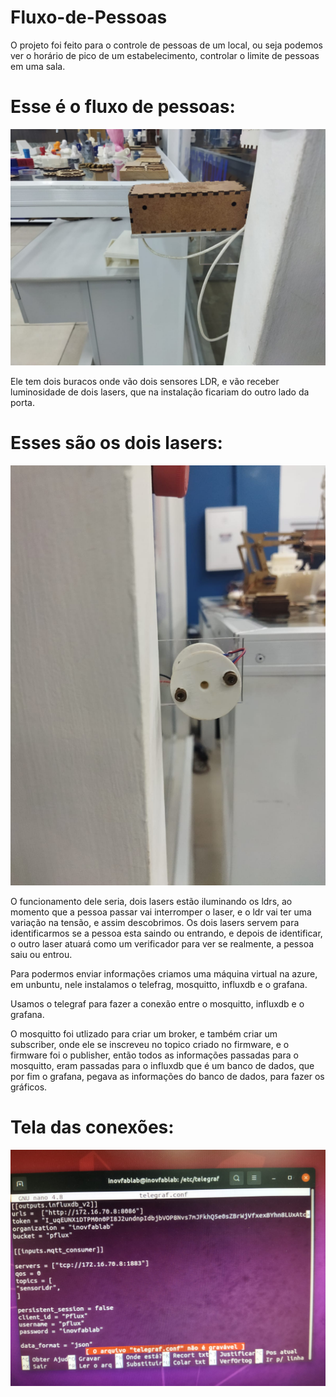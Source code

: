 # Fluxo-de-Pessoas

O projeto foi feito para o controle de pessoas de um local, ou seja podemos ver o horário de pico de um estabelecimento, controlar o limite de pessoas em uma sala.

# Esse é o fluxo de pessoas:

![](https://github.com/JoaoVictorT/Fluxo-de-Pessoas/blob/main/FluxoDePessoas.jpeg)


Ele tem dois buracos onde vão dois sensores LDR, e vão receber luminosidade de dois lasers, que na instalação ficariam do outro lado da porta.

# Esses são os dois lasers:

![](https://github.com/JoaoVictorT/Fluxo-de-Pessoas/blob/main/Laser.jpeg)

O funcionamento dele seria, dois lasers estão iluminando os ldrs, ao momento que a pessoa passar vai interromper o laser, e o ldr vai ter uma variação na tensão, e assim descobrimos.
Os dois lasers servem para identificarmos se a pessoa esta saindo ou entrando, e depois de identificar, o outro laser atuará como um verificador para ver se realmente, a pessoa saiu ou entrou.


Para podermos enviar informações criamos uma máquina virtual na azure, em unbuntu, nele instalamos o telefrag, mosquitto, influxdb e o grafana.

Usamos o telegraf para fazer a conexão entre o mosquitto, influxdb e o grafana.

O mosquitto foi utlizado para criar um broker, e também criar um subscriber, onde ele se inscreveu no topico criado no firmware, e o firmware foi o publisher, então
todos as informações passadas para o mosquitto, eram passadas para o influxdb que é um banco de dados, que por fim o grafana, pegava as informações do banco de dados, para fazer os gráficos.

# Tela das conexões:

![](https://github.com/JoaoVictorT/Fluxo-de-Pessoas/blob/main/telegraf.png)



